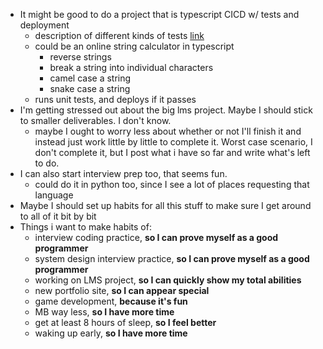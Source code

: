 - It might be good to do a project that is typescript CICD w/ tests and deployment
	- description of different kinds of tests [link](https://stackoverflow.com/a/859592)
	- could be an online string calculator in typescript
		- reverse strings
		- break a string into individual characters
		- camel case a string
		- snake case a string
	- runs unit tests, and deploys if it passes
- I'm getting stressed out about the big lms project. Maybe I should stick to smaller deliverables. I don't know.
	- maybe I ought to worry less about whether or not I'll finish it and instead just work little by little to complete it. Worst case scenario, I don't complete it, but I post what i have so far and write what's left to do.
- I can also start interview prep too, that seems fun.
	- could do it in python too, since I see a lot of places requesting that language
- Maybe I should set up habits for all this stuff to make sure I get around to all of it bit by bit
- Things i want to make habits of:
	- interview coding practice, **so I can prove myself as a good programmer**
	- system design interview practice, **so I can prove myself as a good programmer**
	- working on LMS project, **so I can quickly show my total abilities**
	- new portfolio site, **so I can appear special**
	- game development, **because it's fun**
	- MB way less, **so I have more time**
	- get at least 8 hours of sleep, **so I feel better**
	- waking up early, **so I have more time**
